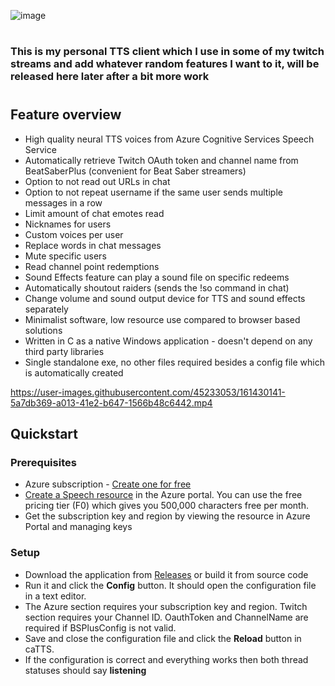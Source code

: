 ![image](https://cdn.discordapp.com/attachments/915012763263316019/960141213107904522/catts_banner.png)

#

### This is my personal TTS client which I use in some of my twitch streams and add whatever random features I want to it, will be released here later after a bit more work

#

## Feature overview
- High quality neural TTS voices from Azure Cognitive Services Speech Service
- Automatically retrieve Twitch OAuth token and channel name from BeatSaberPlus (convenient for Beat Saber streamers)
- Option to not read out URLs in chat
- Option to not repeat username if the same user sends multiple messages in a row
- Limit amount of chat emotes read
- Nicknames for users
- Custom voices per user
- Replace words in chat messages
- Mute specific users
- Read channel point redemptions
- Sound Effects feature can play a sound file on specific redeems
- Automatically shoutout raiders (sends the !so command in chat)
- Change volume and sound output device for TTS and sound effects separately
- Minimalist software, low resource use compared to browser based solutions
- Written in C as a native Windows application - doesn't depend on any third party libraries
- Single standalone exe, no other files required besides a config file which is automatically created

https://user-images.githubusercontent.com/45233053/161430141-5a7db369-a013-41e2-b647-1566b48c6442.mp4

## Quickstart

### Prerequisites
- Azure subscription - [Create one for free](https://azure.microsoft.com/free/cognitive-services)
- [Create a Speech resource](https://ms.portal.azure.com/#create/Microsoft.CognitiveServicesSpeechServices) in the Azure portal. You can use the free pricing tier (F0) which gives you 500,000 characters free per month.
- Get the subscription key and region by viewing the resource in Azure Portal and managing keys

### Setup
- Download the application from [Releases](https://github.com/catsethecat/caTTS/releases) or build it from source code
- Run it and click the **Config** button. It should open the configuration file in a text editor.
- The Azure section requires your subscription key and region. Twitch section requires your Channel ID. OauthToken and ChannelName are required if BSPlusConfig is not valid.
- Save and close the configuration file and click the **Reload** button in caTTS.
- If the configuration is correct and everything works then both thread statuses should say **listening**
